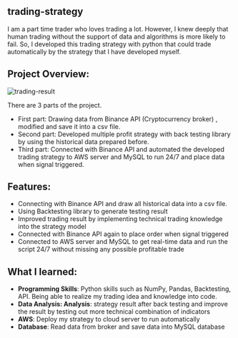 ## trading-strategy
I am a part time trader who loves trading a lot. However, I knew deeply that human trading without the support of data and algorithms is more likely to fail. So, I developed this trading strategy with python that could trade automatically by the strategy that I have developed myself. 


## Project Overview:
![trading-result](https://github.com/JerlsonSik/trading-strategy/assets/144855178/65e612bf-4924-48f4-ac51-18b6e9c86138)

There are 3 parts of the project. 
- First part: Drawing data from Binance API (Cryptocurrency broker) , modified and save it into a csv file.
- Second part: Developed multiple profit strategy with back testing library by using the historical data prepared before.
- Third part: Connected with Binance API and automated the developed trading strategy to AWS server and MySQL to run 24/7 and place data when signal triggered.

## Features:
- Connecting with Binance API and draw all historical data into a csv file.
- Using Backtesting library to generate testing result 
- Improved trading result by implementing technical trading knowledge into the strategy model 
- Connected with Binance API again to place order when signal triggered
- Connected to AWS server and MySQL to get real-time data and run the script 24/7 without missing any possible profitable trade

## What I learned:
- **Programming Skills**: Python skills such as NumPy, Pandas, Backtesting, API. Being able to realize my trading idea and knowledge into code.
- **Data Analysis: Analysis**: strategy result after back testing and improve the result by testing out more technical combination of indicators
- **AWS**: Deploy my strategy to cloud server to run automatically 
- **Database**: Read data from broker and save data into MySQL database
